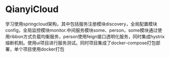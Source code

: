 # QianyiCloud
学习使用springcloud架构，其中包括服务注册模块discovery，全局配置模块config，全局监控模块monitor.中间服务模块some、person，some模块通过使用ribbon方式负载均衡服务，person使用feign接口透明化服务，同时集成hystrix 熔断机制。使用ui项目进行服务测试。同时项目集成了docker-compose打包部署，单个项目使用docker打包
